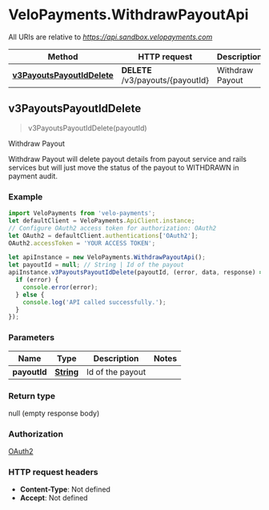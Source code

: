 # VeloPayments.WithdrawPayoutApi

All URIs are relative to *https://api.sandbox.velopayments.com*

Method | HTTP request | Description
------------- | ------------- | -------------
[**v3PayoutsPayoutIdDelete**](WithdrawPayoutApi.md#v3PayoutsPayoutIdDelete) | **DELETE** /v3/payouts/{payoutId} | Withdraw Payout



## v3PayoutsPayoutIdDelete

> v3PayoutsPayoutIdDelete(payoutId)

Withdraw Payout

Withdraw Payout will delete payout details from payout service and rails services but will just move the status of the payout to WITHDRAWN in payment audit.

### Example

```javascript
import VeloPayments from 'velo-payments';
let defaultClient = VeloPayments.ApiClient.instance;
// Configure OAuth2 access token for authorization: OAuth2
let OAuth2 = defaultClient.authentications['OAuth2'];
OAuth2.accessToken = 'YOUR ACCESS TOKEN';

let apiInstance = new VeloPayments.WithdrawPayoutApi();
let payoutId = null; // String | Id of the payout
apiInstance.v3PayoutsPayoutIdDelete(payoutId, (error, data, response) => {
  if (error) {
    console.error(error);
  } else {
    console.log('API called successfully.');
  }
});
```

### Parameters


Name | Type | Description  | Notes
------------- | ------------- | ------------- | -------------
 **payoutId** | [**String**](.md)| Id of the payout | 

### Return type

null (empty response body)

### Authorization

[OAuth2](../README.md#OAuth2)

### HTTP request headers

- **Content-Type**: Not defined
- **Accept**: Not defined

